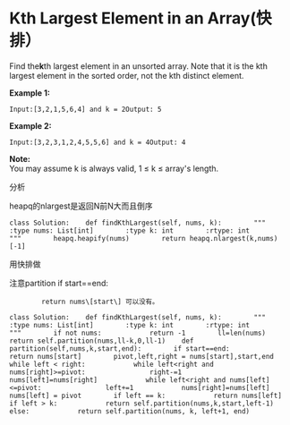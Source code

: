# Kth Largest Element in an Array\(快排）

Find the**k**th largest element in an unsorted array. Note that it is the kth largest element in the sorted order, not the kth distinct element.

**Example 1:**

```text
Input:[3,2,1,5,6,4] and k = 2Output: 5
```

**Example 2:**

```text
Input:[3,2,3,1,2,4,5,5,6] and k = 4Output: 4
```

**Note:**  
You may assume k is always valid, 1 ≤ k ≤ array's length.

分析

heapq的nlargest是返回N前N大而且倒序

```text
class Solution:    def findKthLargest(self, nums, k):        """        :type nums: List[int]        :type k: int        :rtype: int        """        heapq.heapify(nums)        return heapq.nlargest(k,nums)[-1]
```

用快排做

注意partition if start==end:

```text
        return nums\[start\] 可以没有。
```

```text
class Solution:    def findKthLargest(self, nums, k):        """        :type nums: List[int]        :type k: int        :rtype: int        """        if not nums:            return -1        ll=len(nums)        return self.partition(nums,ll-k,0,ll-1)    def partition(self,nums,k,start,end):        if start==end:            return nums[start]        pivot,left,right = nums[start],start,end        while left < right:            while left<right and nums[right]>=pivot:                right-=1            nums[left]=nums[right]            while left<right and nums[left]<=pivot:                left+=1            nums[right]=nums[left]        nums[left] = pivot        if left == k:            return nums[left]        if left > k:            return self.partition(nums,k,start,left-1)        else:            return self.partition(nums, k, left+1, end)
```

